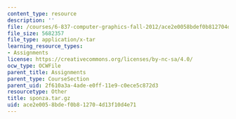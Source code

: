 ```yaml
---
content_type: resource
description: ''
file: /courses/6-837-computer-graphics-fall-2012/ace2e0058bdef0b812704d13f10d4e71_sponza.tar.gz
file_size: 5682357
file_type: application/x-tar
learning_resource_types:
- Assignments
license: https://creativecommons.org/licenses/by-nc-sa/4.0/
ocw_type: OCWFile
parent_title: Assignments
parent_type: CourseSection
parent_uid: 2f610a3a-4ade-e0ff-11e9-c0ece5c872d3
resourcetype: Other
title: sponza.tar.gz
uid: ace2e005-8bde-f0b8-1270-4d13f10d4e71
---
```

